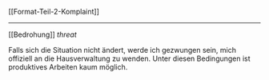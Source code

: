 [[Format-Teil-2-Komplaint]]

---

[[Bedrohung]] *threat*

Falls sich die Situation nicht ändert, werde ich gezwungen sein, mich offiziell an die Hausverwaltung zu wenden. Unter diesen Bedingungen ist produktives Arbeiten kaum möglich.
